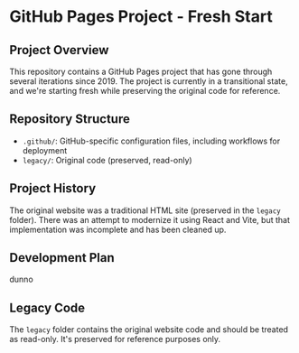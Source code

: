 # GitHub Pages Project - Fresh Start

## Project Overview
This repository contains a GitHub Pages project that has gone through several iterations since 2019. The project is currently in a transitional state, and we're starting fresh while preserving the original code for reference.

## Repository Structure
- `.github/`: GitHub-specific configuration files, including workflows for deployment
- `legacy/`: Original code (preserved, read-only)

## Project History
The original website was a traditional HTML site (preserved in the `legacy` folder). There was an attempt to modernize it using React and Vite, but that implementation was incomplete and has been cleaned up.

## Development Plan
dunno

## Legacy Code
The `legacy` folder contains the original website code and should be treated as read-only. It's preserved for reference purposes only.